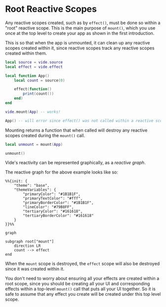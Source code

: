 # Root Reactive Scopes

Any reactive scopes created, such as by `effect()`, must be done so within a
"root" reactive scope. This is the main purpose of `mount()`, which you use
once at the top level to create your app as shown in the first introduction.

This is so that when the app is unmounted, it can clean up any reactive scopes
created within it, since reactive scopes track any reactive scopes created
within them.

```lua
local source = vide.source
local effect = vide.effect

local function App()
    local count = source(0)

    effect(function()
        print(count())
    end)
end

vide.mount(App) -- works!

App() -- will error since effect() was not called within a reactive scope
```

Mounting returns a function that when called will destroy any reactive scopes
created during the `mount()` call.

```lua
local unmount = mount(App)

unmount()
```

Vide's reactivity can be represented graphically, as a *reactive graph*.

The reactive graph for the above example looks like so:

```mermaid
%%{init: {
    "theme": "base",
    "themeVariables": {
        "primaryColor": "#1B1B1F",
        "primaryTextColor": "#fff",
        "primaryBorderColor": "#1B1B1F",
        "lineColor": "#79B8FF",
        "tertiaryColor": "#161618",
        "tertiaryBorderColor": "#161618"
    }
}}%%

graph

subgraph root["mount"]
    direction LR
    count --> effect
end
```

When the `mount` scope is destroyed, the `effect` scope will also be destroyed
since it was created within it.

You don't need to worry about ensuring all your effects are created within a
root scope, since you should be creating all your UI and corresponding effects
within a top-level `mount()` call that puts all your UI together. So it is safe
to assume that any effect you create will be created under this top level scope.
